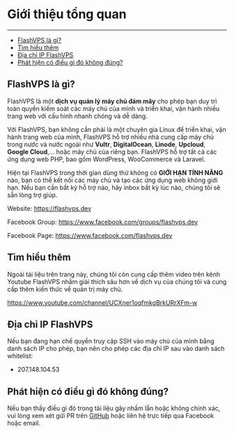 # Giới thiệu tổng quan

---

- [FlashVPS là gì?](#flashvps-là-gì)
- [Tìm hiểu thêm](#tìm-hiểu-thêm)
- [Địa chỉ IP FlashVPS](#địa-chỉ-ip-flashvps)
- [Phát hiện có điều gì đó không đúng?](#phát-hiện-có-điều-gì-đó-không-đúng)

<a name='flashvps-là-gì'></a>

## FlashVPS là gì?

FlashVPS là một **dịch vụ quản lý máy chủ đám mây** cho phép bạn duy trì toàn quyền kiểm soát các máy chủ của mình và triển khai, vận hành nhiều trang web với cấu hình nhanh chóng và dễ dàng.

Với FlashVPS, bạn không cần phải là một chuyên gia Linux để triển khai, vận hành trang web của mình, FlashVPS hỗ trợ nhiều nhà cung cấp máy chủ trong nước và nước ngoài như **Vultr**, **DigitalOcean**, **Linode**, **Upcloud**, **Google Cloud**,... hoặc  máy chủ của riêng bạn.
FlashVPS hỗ trợ tất cả các ứng dụng web PHP, bao gồm WordPress, WooCommerce và Laravel.

Hiện tại FlashVPS trong thời gian dùng thử không có **GIỚI HẠN TÍNH NĂNG** nào, bạn có thể kết nối các máy chủ và tạo các ứng dụng web không giới hạn.
Nếu bạn cần bất kỳ hỗ trợ nào, hãy inbox bất kỳ lúc nào, chúng tôi sẽ sẵn lòng trợ giúp.

Website: https://flashvps.dev

Facebook Group: https://www.facebook.com/groups/flashvps.dev

Facebook Page: https://www.facebook.com/flashvps.dev

<a name='tìm-hiểu-thêm'></a>

## Tìm hiểu thêm

Ngoài tài liệu trên trang này, chúng tôi còn cung cấp thêm video trên kênh Youtube FlashVPS nhằm giải thích sâu hơn về dịch vụ của chúng tôi và cung cấp thêm kiến thức về quản trị máy chủ.

https://www.youtube.com/channel/UCXner1oqfmkgBrkURrXFm-w

## Địa chỉ IP FlashVPS

Nếu bạn đang hạn chế quyền truy cập SSH vào máy chủ của mình bằng danh sách IP cho phép, bạn nên cho phép các địa chỉ IP sau vào danh sách whitelist:

- 207.148.104.53

## Phát hiện có điều gì đó không đúng?

Nếu bạn thấy điều gì đó trong tài liệu gây nhầm lẫn hoặc không chính xác, vui lòng xem xét gửi PR trên [GitHub](https://github.com/flashvpsdev/docs) hoặc liên hệ trực tiếp qua Facebook hoặc email.
